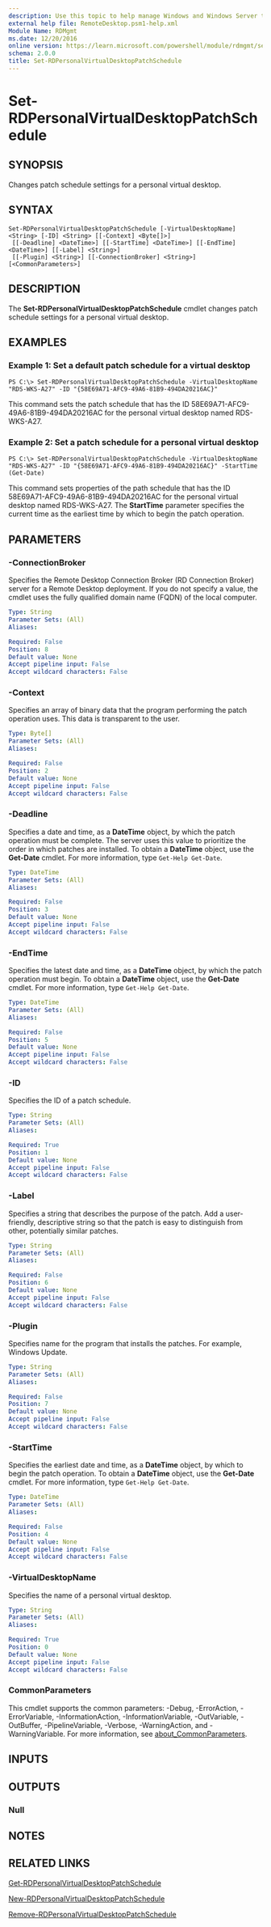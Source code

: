 ```yaml
---
description: Use this topic to help manage Windows and Windows Server technologies with Windows PowerShell.
external help file: RemoteDesktop.psm1-help.xml
Module Name: RDMgmt
ms.date: 12/20/2016
online version: https://learn.microsoft.com/powershell/module/rdmgmt/set-rdpersonalvirtualdesktoppatchschedule?view=windowsserver2022-ps&wt.mc_id=ps-gethelp
schema: 2.0.0
title: Set-RDPersonalVirtualDesktopPatchSchedule
---
```


# Set-RDPersonalVirtualDesktopPatchSchedule

## SYNOPSIS
Changes patch schedule settings for a personal virtual desktop.

## SYNTAX

```
Set-RDPersonalVirtualDesktopPatchSchedule [-VirtualDesktopName] <String> [-ID] <String> [[-Context] <Byte[]>]
 [[-Deadline] <DateTime>] [[-StartTime] <DateTime>] [[-EndTime] <DateTime>] [[-Label] <String>]
 [[-Plugin] <String>] [[-ConnectionBroker] <String>] [<CommonParameters>]
```

## DESCRIPTION
The **Set-RDPersonalVirtualDesktopPatchSchedule** cmdlet changes patch schedule settings for a personal virtual desktop.

## EXAMPLES

### Example 1: Set a default patch schedule for a virtual desktop
```
PS C:\> Set-RDPersonalVirtualDesktopPatchSchedule -VirtualDesktopName "RDS-WKS-A27" -ID "{58E69A71-AFC9-49A6-81B9-494DA20216AC}"
```

This command sets the patch schedule  that has the ID 58E69A71-AFC9-49A6-81B9-494DA20216AC for the personal virtual desktop named RDS-WKS-A27.

### Example 2: Set a patch schedule for a personal virtual desktop
```
PS C:\> Set-RDPersonalVirtualDesktopPatchSchedule -VirtualDesktopName "RDS-WKS-A27" -ID "{58E69A71-AFC9-49A6-81B9-494DA20216AC}" -StartTime (Get-Date)
```

This command sets properties of the path schedule that has the ID 58E69A71-AFC9-49A6-81B9-494DA20216AC for the personal virtual desktop named RDS-WKS-A27.
The **StartTime** parameter specifies the current time as the earliest time by which to begin the patch operation.

## PARAMETERS

### -ConnectionBroker
Specifies the Remote Desktop Connection Broker (RD Connection Broker) server for a Remote Desktop deployment.
If you do not specify a value, the cmdlet uses the fully qualified domain name (FQDN) of the local computer.

```yaml
Type: String
Parameter Sets: (All)
Aliases:

Required: False
Position: 8
Default value: None
Accept pipeline input: False
Accept wildcard characters: False
```

### -Context
Specifies an array of binary data that the program performing the patch operation uses.
This data is transparent to the user.

```yaml
Type: Byte[]
Parameter Sets: (All)
Aliases:

Required: False
Position: 2
Default value: None
Accept pipeline input: False
Accept wildcard characters: False
```

### -Deadline
Specifies a date and time, as a **DateTime** object, by which the patch operation must be complete.
The server uses this value to prioritize the order in which patches are installed.
To obtain a **DateTime** object, use the **Get-Date** cmdlet.
For more information, type `Get-Help Get-Date`.

```yaml
Type: DateTime
Parameter Sets: (All)
Aliases:

Required: False
Position: 3
Default value: None
Accept pipeline input: False
Accept wildcard characters: False
```

### -EndTime
Specifies the latest date and time, as a **DateTime** object, by which the patch operation must begin.
To obtain a **DateTime** object, use the **Get-Date** cmdlet.
For more information, type `Get-Help Get-Date`.

```yaml
Type: DateTime
Parameter Sets: (All)
Aliases:

Required: False
Position: 5
Default value: None
Accept pipeline input: False
Accept wildcard characters: False
```

### -ID
Specifies the ID of a patch schedule.

```yaml
Type: String
Parameter Sets: (All)
Aliases:

Required: True
Position: 1
Default value: None
Accept pipeline input: False
Accept wildcard characters: False
```

### -Label
Specifies a string that describes the purpose of the patch.
Add a user-friendly, descriptive string so that the patch is easy to distinguish from other, potentially similar patches.

```yaml
Type: String
Parameter Sets: (All)
Aliases:

Required: False
Position: 6
Default value: None
Accept pipeline input: False
Accept wildcard characters: False
```

### -Plugin
Specifies name for the program that installs the patches.
For example, Windows Update.

```yaml
Type: String
Parameter Sets: (All)
Aliases:

Required: False
Position: 7
Default value: None
Accept pipeline input: False
Accept wildcard characters: False
```

### -StartTime
Specifies the earliest date and time, as a **DateTime** object, by which to begin the patch operation.
To obtain a **DateTime** object, use the **Get-Date** cmdlet.
For more information, type `Get-Help Get-Date`.

```yaml
Type: DateTime
Parameter Sets: (All)
Aliases:

Required: False
Position: 4
Default value: None
Accept pipeline input: False
Accept wildcard characters: False
```

### -VirtualDesktopName
Specifies the name of a personal virtual desktop.

```yaml
Type: String
Parameter Sets: (All)
Aliases:

Required: True
Position: 0
Default value: None
Accept pipeline input: False
Accept wildcard characters: False
```

### CommonParameters
This cmdlet supports the common parameters: -Debug, -ErrorAction, -ErrorVariable, -InformationAction, -InformationVariable, -OutVariable, -OutBuffer, -PipelineVariable, -Verbose, -WarningAction, and -WarningVariable. For more information, see [about_CommonParameters](https://go.microsoft.com/fwlink/?LinkID=113216).

## INPUTS

## OUTPUTS

### Null

## NOTES

## RELATED LINKS

[Get-RDPersonalVirtualDesktopPatchSchedule](./Get-RDPersonalVirtualDesktopPatchSchedule.md)

[New-RDPersonalVirtualDesktopPatchSchedule](./New-RDPersonalVirtualDesktopPatchSchedule.md)

[Remove-RDPersonalVirtualDesktopPatchSchedule](./Remove-RDPersonalVirtualDesktopPatchSchedule.md)

